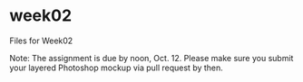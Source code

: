 # week02

Files for Week02

Note: The assignment is due by noon, Oct. 12. Please make sure you submit your layered Photoshop mockup via pull request by then.

